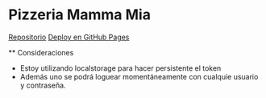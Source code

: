 # Pizzeria Mamma Mia

[Repositorio](https://github.com/rodolazo/react7-pizzeria-mammamia.git)
[Deploy en GitHub Pages](https://rodolazo.github.io/react7-pizzeria-mammamia/)

** Consideraciones
- Estoy utilizando localstorage para hacer persistente el token
- Además uno se podrá loguear momentáneamente con cualquie usuario y contraseña.